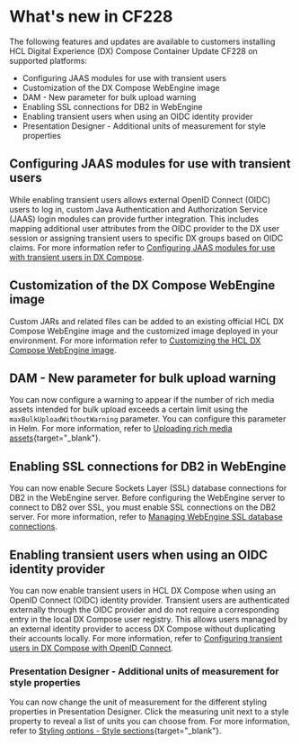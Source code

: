 # What's new in CF228 <!--Update URLs to external before publishing-->

The following features and updates are available to customers installing HCL Digital Experience (DX) Compose Container Update CF228 on supported platforms:

- Configuring JAAS modules for use with transient users
- Customization of the DX Compose WebEngine image
- DAM - New parameter for bulk upload warning
- Enabling SSL connections for DB2 in WebEngine
- Enabling transient users when using an OIDC identity provider
- Presentation Designer - Additional units of measurement for style properties

## Configuring JAAS modules for use with transient users

While enabling transient users allows external OpenID Connect (OIDC) users to log in, custom Java Authentication and Authorization Service (JAAS) login modules can provide further integration. This includes mapping additional user attributes from the OIDC provider to the DX user session or assigning transient users to specific DX groups based on OIDC claims. For more information refer to [Configuring JAAS modules for use with transient users in DX Compose](../deploy_dx/manage/cfg_webengine/configure_jaas_modules.md).

## Customization of the DX Compose WebEngine image

Custom JARs and related files can be added to an existing official HCL DX Compose WebEngine image and the customized image deployed in your environment. For more information refer to [Customizing the HCL DX Compose WebEngine image](../deploy_dx/manage/cfg_webengine/customize_webengine_image.md).

## DAM - New parameter for bulk upload warning

You can now configure a warning to appear if the number of rich media assets intended for bulk upload exceeds a certain limit using the `maxBulkUploadWithoutWarning` parameter. You can configure this parameter in Helm. For more information, refer to [Uploading rich media assets](https://pages.git.cwp.pnp-hcl.com/CWPdoc/dx-mkdocs/in-progress/manage_content/digital_assets/usage/managing_dam/upload_rich_media_assets/){target="_blank"}.<!--Update URL-->

## Enabling SSL connections for DB2 in WebEngine

You can now enable Secure Sockets Layer (SSL) database connections for DB2 in the WebEngine server. Before configuring the WebEngine server to connect to DB2 over SSL, you must enable SSL connections on the DB2 server. For more information, refer to [Managing WebEngine SSL database connections](../deploy_dx/manage/working_with_compose/db_over_ssl.md).

## Enabling transient users when using an OIDC identity provider

You can now enable transient users in HCL DX Compose when using an OpenID Connect (OIDC) identity provider. Transient users are authenticated externally through the OIDC provider and do not require a corresponding entry in the local DX Compose user registry. This allows users managed by an external identity provider to access DX Compose without duplicating their accounts locally. For more information, refer to [Configuring transient users in DX Compose with OpenID Connect](../deploy_dx/manage/cfg_webengine/configure_transient_users.md).

### Presentation Designer - Additional units of measurement for style properties

You can now change the unit of measurement for the different styling properties in Presentation Designer. Click the measuring unit next to a style property to reveal a list of units you can choose from. For more information, refer to [Styling options - Style sections](https://pages.git.cwp.pnp-hcl.com/CWPdoc/dx-mkdocs/in-progress/manage_content/wcm_authoring/presentation_designer/usage/styling_options/#style-sections){target="_blank"}.<!--Update URL-->

